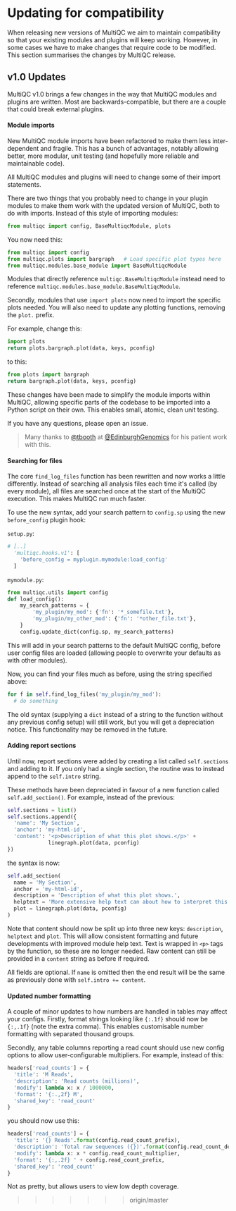 # Updating for compatibility

When releasing new versions of MultiQC we aim to maintain compatibility so that your existing
modules and plugins will keep working. However, in some cases we have to make changes that
require code to be modified. This section summarises the changes by MultiQC release.

## v1.0 Updates
MultiQC v1.0 brings a few changes in the way that MultiQC modules and plugins are written. Most are backwards-compatible, but there are a couple that could break external plugins.

#### Module imports

New MultiQC module imports have been refactored to make them less inter-dependent and fragile. This has a bunch of advantages, notably allowing better, more modular, unit testing (and hopefully more reliable and maintainable code).

All MultiQC modules and plugins will need to change some of their import statements.

There are two things that you probably need to change in your plugin modules to
make them work with the updated version of MultiQC, both to do with imports.
Instead of this style of importing modules:
```python
from multiqc import config, BaseMultiqcModule, plots
```

You now need this:
```python
from multiqc import config
from multiqc.plots import bargraph   # Load specific plot types here
from multiqc.modules.base_module import BaseMultiqcModule
```

Modules that directly reference `multiqc.BaseMultiqcModule` instead need to reference
`multiqc.modules.base_module.BaseMultiqcModule`.

Secondly, modules that use `import plots` now need to import the specific plots needed.
You will also need to update any plotting functions, removing the `plot.` prefix.

For example, change this:
```python
import plots
return plots.bargraph.plot(data, keys, pconfig)
```
to this:
```python
from plots import bargraph
return bargraph.plot(data, keys, pconfig)
```

These changes have been made to simplify the module imports within MultiQC,
allowing specific parts of the codebase to be imported into a Python script
on their own. This enables small, atomic, clean unit testing.

If you have any questions, please open an issue.

> Many thanks to [@tbooth](https://github.com/tbooth) at [@EdinburghGenomics](https://github.com/EdinburghGenomics) for his patient work with this.

#### Searching for files
The core `find_log_files` function has been rewritten and now works a little differently. Instead of searching all analysis files each time it's called (by every module), all files are searched once at the start of the MultiQC execution. This makes MultiQC run much faster.

To use the new syntax, add your search pattern to `config.sp` using the new `before_config` plugin hook:

`setup.py`:
```python
# [..]
  'multiqc.hooks.v1': [
    'before_config = myplugin.mymodule:load_config'
  ]
```

`mymodule.py`:
```python
from multiqc.utils import config
def load_config():
    my_search_patterns = {
        'my_plugin/my_mod': {'fn': '*_somefile.txt'},
        'my_plugin/my_other_mod': {'fn': '*other_file.txt'},
    }
    config.update_dict(config.sp, my_search_patterns)
```

This will add in your search patterns to the default MultiQC config, before user config files are loaded (allowing people to overwrite your defaults as with other modules).

Now, you can find your files much as before, using the string specified above:

```python
for f in self.find_log_files('my_plugin/my_mod'):
  # do something
```

The old syntax (supplying a `dict` instead of a string to the function without any previous config setup) will still work, but you will get a depreciation notice. This functionality may be removed in the future.

#### Adding report sections
Until now, report sections were added by creating a list called `self.sections` and adding to it. If you only had a single section, the routine was to instead append to the `self.intro` string.

These methods have been depreciated in favour of a new function called `self.add_section()`. For example, instead of the previous:

```python
self.sections = list()
self.sections.append({
  'name': 'My Section',
  'anchor': 'my-html-id',
  'content': '<p>Description of what this plot shows.</p>' +
             linegraph.plot(data, pconfig)
})
```

the syntax is now:

```python
self.add_section(
  name = 'My Section',
  anchor = 'my-html-id',
  description = 'Description of what this plot shows.',
  helptext = 'More extensive help text can about how to interpret this.'
  plot = linegraph.plot(data, pconfig)
)
```

Note that content should now be split up into three new keys: `description`, `helptext` and `plot`. This will allow consistent formatting and future developments with improved module help text. Text is wrapped in `<p>` tags by the function, so these are no longer needed. Raw content can still be provided in a `content` string as before if required.

All fields are optional. If `name` is omitted then the end result will be the same as previously done with `self.intro += content`.

#### Updated number formatting
A couple of minor updates to how numbers are handled in tables may affect your configs. Firstly, format strings looking like `{:.1f}` should now be `{:,.1f}` (note the extra comma). This enables customisable number formatting with separated thousand groups.

Secondly, any table columns reporting a read count should use new config options to allow user-configurable multipliers. For example, instead of this:

```python
headers['read_counts'] = {
  'title': 'M Reads',
  'description': 'Read counts (millions)',
  'modify': lambda x: x / 1000000,
  'format': '{:.,2f} M',
  'shared_key': 'read_count'
}
```

you should now use this:

```python
headers['read_counts'] = {
  'title': '{} Reads'.format(config.read_count_prefix),
  'description': 'Total raw sequences ({})'.format(config.read_count_desc),
  'modify': lambda x: x * config.read_count_multiplier,
  'format': '{:,.2f} ' + config.read_count_prefix,
  'shared_key': 'read_count'
}
```

Not as pretty, but allows users to view low depth coverage.

>>>>>>> origin/master
